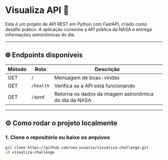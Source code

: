 # Visualiza API 🚀

Este é um projeto de API REST em Python com FastAPI, criado como desafio prático. A aplicação consome a API pública da NASA e entrega informações astronômicas do dia.

---

## 🌐 Endpoints disponíveis

| Método | Rota      | Descrição                                 |
|--------|-----------|--------------------------------------------|
| GET    | `/`       | Mensagem de boas-vindas                    |
| GET    | `/health` | Verifica se a API está funcionando         |
| GET    | `/apod`   | Retorna os dados da imagem astronômica do dia da NASA |

---

## ⚙️ Como rodar o projeto localmente

### 1. Clone o repositório ou baixe os arquivos

```bash
git clone https://github.com/seu-usuario/visualiza-challenge.git
cd visualiza-challenge
